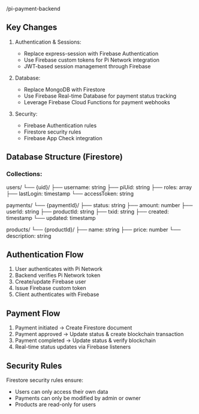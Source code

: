 /pi-payment-backend

## Key Changes

1. Authentication & Sessions:
   - Replace express-session with Firebase Authentication
   - Use Firebase custom tokens for Pi Network integration
   - JWT-based session management through Firebase

2. Database:
   - Replace MongoDB with Firestore
   - Use Firebase Real-time Database for payment status tracking
   - Leverage Firebase Cloud Functions for payment webhooks

3. Security:
   - Firebase Authentication rules
   - Firestore security rules
   - Firebase App Check integration

## Database Structure (Firestore)

### Collections:

users/
  └── {uid}/
      ├── username: string
      ├── piUid: string
      ├── roles: array
      ├── lastLogin: timestamp
      └── accessToken: string

payments/
  └── {paymentId}/
      ├── status: string
      ├── amount: number
      ├── userId: string
      ├── productId: string
      ├── txid: string
      ├── created: timestamp
      └── updated: timestamp

products/
  └── {productId}/
      ├── name: string
      ├── price: number
      └── description: string

## Authentication Flow
1. User authenticates with Pi Network
2. Backend verifies Pi Network token
3. Create/update Firebase user
4. Issue Firebase custom token
5. Client authenticates with Firebase

## Payment Flow
1. Payment initiated → Create Firestore document
2. Payment approved → Update status & create blockchain transaction
3. Payment completed → Update status & verify blockchain
4. Real-time status updates via Firebase listeners

## Security Rules
Firestore security rules ensure:
- Users can only access their own data
- Payments can only be modified by admin or owner
- Products are read-only for users